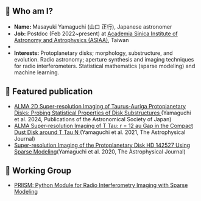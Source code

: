 ## 🔭 Who am I?
- **Name:** Masayuki Yamaguchi (山口 正行), Japanese astronomer
- **Job:** Postdoc (Feb 2022~present) at [Academia Sinica Institute of Astronomy and Astrophysics (ASIAA)](http://www.asiaa.sinica.edu.tw/index.php), Taiwan
- 
- **Interests:** Protoplanetary disks; morphology, substructure, and evolution. Radio astronomy; aperture synthesis and imaging techniques for radio interferometers. Statistical mathematics (sparse modeling) and machine learning.

## :mag_right: Featured publication
- [
ALMA 2D Super-resolution Imaging of Taurus-Auriga Protoplanetary Disks: Probing Statistical Properties of Disk Substructures
](https://academic.oup.com/pasj/advance-article/doi/10.1093/pasj/psae022/7675749)(Yamaguchi et al. 2024, Publications of the Astronomical Society of Japan)
- [ALMA Super-resolution Imaging of T Tau: r = 12 au Gap in the Compact Dust Disk around T Tau N
](https://iopscience.iop.org/article/10.3847/1538-4357/ac2bfd)(Yamaguchi et al. 2021, The Astrophysical Journal)
- [Super-resolution Imaging of the Protoplanetary Disk HD 142527 Using Sparse Modeling](https://iopscience.iop.org/article/10.3847/1538-4357/ab899f)(Yamaguchi et al. 2020, The Astrophysical Journal)

## :mag_right: Working Group
- [PRIISM: Python Module for Radio Interferometry Imaging with Sparse Modeling](https://github.com/tnakazato/priism)
